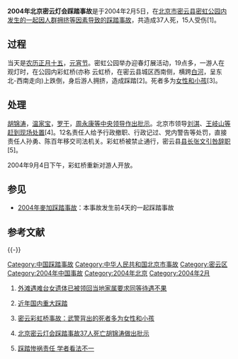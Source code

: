 **2004年北京密云灯会踩踏事故**是于2004年2月5日，在[北京市](../Page/北京市.md "wikilink")[密云县](https://zh.wikipedia.org/wiki/密云县 "wikilink")[密虹公园内发生的一起因人群拥挤等因素导致的](https://zh.wikipedia.org/wiki/密虹公园 "wikilink")[踩踏事故](../Page/踩踏事故.md "wikilink")，共造成37人死，15人受伤\[1\]。

## 过程

当天是[农历正月十五](https://zh.wikipedia.org/wiki/农历 "wikilink")，[元宵节](../Page/元宵节.md "wikilink")。密虹公园举办迎春灯展活动，19点多，一游人在观灯时，在公园内彩虹桥(亦称
云虹桥，在密云县城区西南侧，横跨[白河](https://zh.wikipedia.org/wiki/白河_\(潮白河\) "wikilink")，呈东北-西南走向)上跌倒，身后游人拥挤，造成踩踏\[2\]。死者多为[女性和小孩](../Page/女性.md "wikilink")\[3\]。

## 处理

[胡锦涛](../Page/胡锦涛.md "wikilink")，[温家宝](../Page/温家宝.md "wikilink")，[罗干](../Page/罗干.md "wikilink")，[周永康等中央领导作出批示](../Page/周永康.md "wikilink")。北京市领导[刘淇](../Page/刘淇.md "wikilink")、[王岐山等赶到现场处置](../Page/王岐山.md "wikilink")\[4\]。12名责任人给予行政撤职、行政记过、党内警告等处罚，直接责任人孙勇、陈百年移交司法机关。彩虹桥被禁止通行，密云县[县长](https://zh.wikipedia.org/wiki/县长 "wikilink")[张文引咎辞职](../Page/张文_\(北京官员\).md "wikilink")\[5\]。

2004年9月4日下午，彩虹桥重新对游人开放。

## 参见

  - [2004年麥加踩踏事故](https://zh.wikipedia.org/wiki/2004年麥加踩踏事故 "wikilink")：本事故发生前4天的一起踩踏事故

## 参考文献

{{-}}

[Category:中国踩踏事故](https://zh.wikipedia.org/wiki/Category:中国踩踏事故 "wikilink")
[Category:中华人民共和国北京市事故](https://zh.wikipedia.org/wiki/Category:中华人民共和国北京市事故 "wikilink")
[Category:密云区](https://zh.wikipedia.org/wiki/Category:密云区 "wikilink")
[Category:2004年中国事故](https://zh.wikipedia.org/wiki/Category:2004年中国事故 "wikilink")
[Category:2004年北京](https://zh.wikipedia.org/wiki/Category:2004年北京 "wikilink")
[Category:2004年2月](https://zh.wikipedia.org/wiki/Category:2004年2月 "wikilink")

1.  [外滩遇难台女遗体已被领回当地家属要求同等待遇不果](http://www.chinese.rfi.fr/%E4%B8%AD%E5%9B%BD/20150105-%E5%A4%96%E6%BB%A9%E9%81%87%E9%9A%BE%E5%8F%B0%E5%A5%B3%E9%81%97%E4%BD%93%E5%B7%B2%E8%A2%AB%E9%A2%86%E5%9B%9E%E5%BD%93%E5%9C%B0%E5%AE%B6%E5%B1%9E%E8%A6%81%E6%B1%82%E5%90%8C%E7%AD%89%E5%BE%85%E9%81%87%E4%B8%8D%E6%9E%9C)
2.  [近年国内重大踩踏](http://news.sina.com.cn/c/2015-01-01/103831351447.shtml)
3.  [密云彩虹桥事故：武警背出的死者多为女性和小孩](http://news.qq.com/a/20040206/000265.htm)
4.  [北京密云灯会踩踏事故37人死亡胡锦涛做出批示](http://www.people.com.cn/GB/shizheng/1026/2322664.html)

5.  [踩踏惨祸责任
    学者看法不一](http://www.lianhezaobao.net/a/qiqudongwu/2015/0102/5207.html)